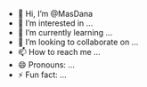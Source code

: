 - 👋 Hi, I’m @MasDana
- 👀 I’m interested in ...
- 🌱 I’m currently learning ...
- 💞️ I’m looking to collaborate on ...
- 📫 How to reach me ...
- 😄 Pronouns: ...
- ⚡ Fun fact: ...

<!---
MasDana/MasDana is a ✨ special ✨ repository because its `README.md` (this file) appears on your GitHub profile.
You can click the Preview link to take a look at your changes.
--->
